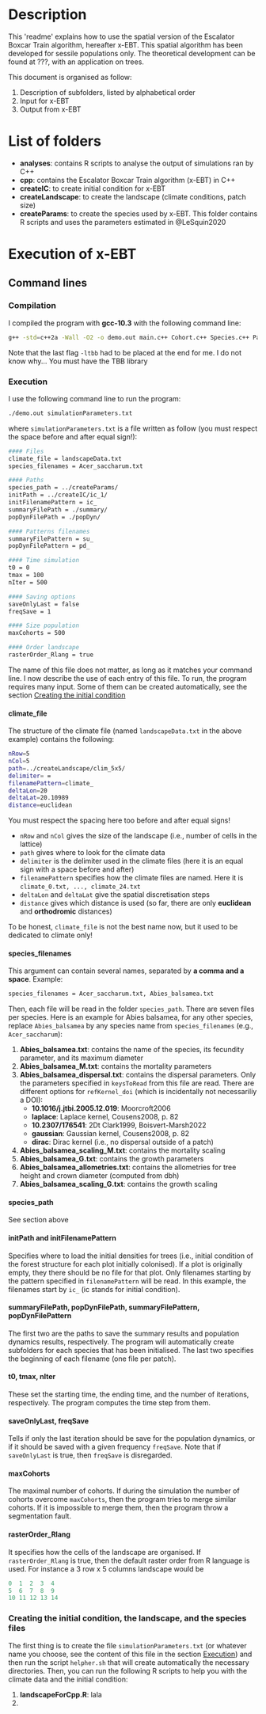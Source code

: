 # Description

This 'readme' explains how to use the spatial version of the Escalator Boxcar Train algorithm, hereafter x-EBT. This spatial algorithm has been developed for sessile populations only. The theoretical development can be found at ???, with an application on trees.

This document is organised as follow:

1. Description of subfolders, listed by alphabetical order
2. Input for x-EBT
3. Output from x-EBT

# List of folders

- **analyses**: contains R scripts to analyse the output of simulations ran by C++
- **cpp**: contains the Escalator Boxcar Train algorithm (x-EBT) in C++
- **createIC**: to create initial condition for x-EBT
- **createLandscape**: to create the landscape (climate conditions, patch size)
- **createParams**: to create the species used by x-EBT. This folder contains R scripts and uses the parameters estimated in @LeSquin2020

# Execution of x-EBT

## Command lines

### Compilation

I compiled the program with **gcc-10.3** with the following command line:

```sh
g++ -std=c++2a -Wall -O2 -o demo.out main.c++ Cohort.c++ Species.c++ Params.c++ Environment.c++ Error_classes.c++ Population.c++ Patch.c++ Forest.c++ Dispersal.c++ Distance.c++ *.cpp -ltbb
```

Note that the last flag `-ltbb` had to be placed at the end for me. I do not know why... You must have the TBB library

### Execution

I use the following command line to run the program:

```sh
./demo.out simulationParameters.txt
```

where `simulationParameters.txt` is a file written as follow (you must respect the space before and after equal sign!):

```bash
#### Files
climate_file = landscapeData.txt
species_filenames = Acer_saccharum.txt

#### Paths
species_path = ../createParams/
initPath = ../createIC/ic_1/
initFilenamePattern = ic_
summaryFilePath = ./summary/
popDynFilePath = ./popDyn/

#### Patterns filenames
summaryFilePattern = su_
popDynFilePattern = pd_

#### Time simulation
t0 = 0
tmax = 100
nIter = 500

#### Saving options
saveOnlyLast = false
freqSave = 1

#### Size population
maxCohorts = 500

#### Order landscape
rasterOrder_Rlang = true
```

The name of this file does not matter, as long as it matches your command line. I now describe the use of each entry of this file. To run, the program requires many input. Some of them can be created automatically, see the section [Creating the initial condition](#creating-the-initial-condition,-the-landscape,-and-the-species-files)

#### climate_file

The structure of the climate file (named `landscapeData.txt` in the above example) contains the following:

```bash
nRow=5
nCol=5
path=../createLandscape/clim_5x5/
delimiter= = 
filenamePattern=climate_
deltaLon=20
deltaLat=20.10989
distance=euclidean
```

You must respect the spacing here too before and after equal signs!

- `nRow` and `nCol` gives the size of the landscape (i.e., number of cells in the lattice)
- `path` gives where to look for the climate data
- `delimiter` is the delimiter used in the climate files (here it is an equal sign with a space before and after)
- `filenamePattern` specifies how the climate files are named. Here it is `climate_0.txt, ..., climate_24.txt`
- `deltaLon` and `deltaLat` give the spatial discretisation steps
- `distance` gives which distance is used (so far, there are only **euclidean** and **orthodromic** distances)

To be honest, `climate_file` is not the best name now, but it used to be dedicated to climate only!

#### species_filenames

This argument can contain several names, separated by **a comma and a space**. Example:

```bash
species_filenames = Acer_saccharum.txt, Abies_balsamea.txt
```

Then, each file will be read in the folder `species_path`. There are seven files per species. Here is an example for Abies balsamea, for any other species, replace `Abies_balsamea` by any species name from `species_filenames` (e.g., `Acer_saccharum`):

1. **Abies_balsamea.txt**: contains the name of the species, its fecundity parameter, and its maximum diameter
2. **Abies_balsamea_M.txt**: contains the mortality parameters
3. **Abies_balsamea_dispersal.txt**: contains the dispersal parameters. Only the parameters specified in `keysToRead` from this file are read. There are different options for `refKernel_doi` (which is incidentally not necessariliy a DOI):
   - **10.1016/j.jtbi.2005.12.019**: Moorcroft2006
   - **laplace**: Laplace kernel, Cousens2008, p. 82
   - **10.2307/176541**: 2Dt Clark1999, Boisvert-Marsh2022
   - **gaussian**: Gaussian kernel, Cousens2008, p. 82
   - **dirac**: Dirac kernel (i.e., no dispersal outside of a patch)
4. **Abies_balsamea_scaling_M.txt**: contains the mortality scaling
5. **Abies_balsamea_G.txt**: contains the growth parameters
6. **Abies_balsamea_allometries.txt**: contains the allometries for tree height and crown diameter (computed from dbh)
7. **Abies_balsamea_scaling_G.txt**: contains the growth scaling

#### species_path

See section above

#### initPath and initFilenamePattern

Specifies where to load the initial densities for trees (i.e., initial condition of the forest structure for each plot initially colonised). If a plot is originally empty, they there should be no file for that plot. Only filenames starting by the pattern specified in `filenamePattern` will be read. In this example, the filenames start by `ic_` (ic stands for initial condition).

#### summaryFilePath, popDynFilePath, summaryFilePattern, popDynFilePattern

The first two are the paths to save the summary results and population dynamics results, respectively. The program will automatically create subfolders for each species that has been initialised. The last two specifies the beginning of each filename (one file per patch).

#### t0, tmax, nIter

These set the starting time, the ending time, and the number of iterations, respectively. The program computes the time step from them.

#### saveOnlyLast, freqSave

Tells if only the last iteration should be save for the population dynamics, or if it should be saved with a given frequency `freqSave`. Note that if `saveOnlyLast` is true, then `freqSave` is disregarded.

#### maxCohorts

The maximal number of cohorts. If during the simulation the number of cohorts overcome `maxCohorts`, then the program tries to merge similar cohorts. If it is impossible to merge them, then the program throw a segmentation fault.

#### rasterOrder_Rlang

It specifies how the cells of the landscape are organised. If `rasterOrder_Rlang` is true, then the default raster order from R language is used. For instance a 3 row x 5 columns landscape would be

```R
0  1  2  3  4
5  6  7  8  9
10 11 12 13 14
```

### Creating the initial condition, the landscape, and the species files

The first thing is to create the file `simulationParameters.txt` (or whatever name you choose, see the content of this file in the section [Execution](#execution)) and then run the script `helpher.sh` that will create automatically the necessary directories. Then, you can run the following R scripts to help you with the climate data and the initial condition:

1. **landscapeForCpp.R**: lala
2. 
